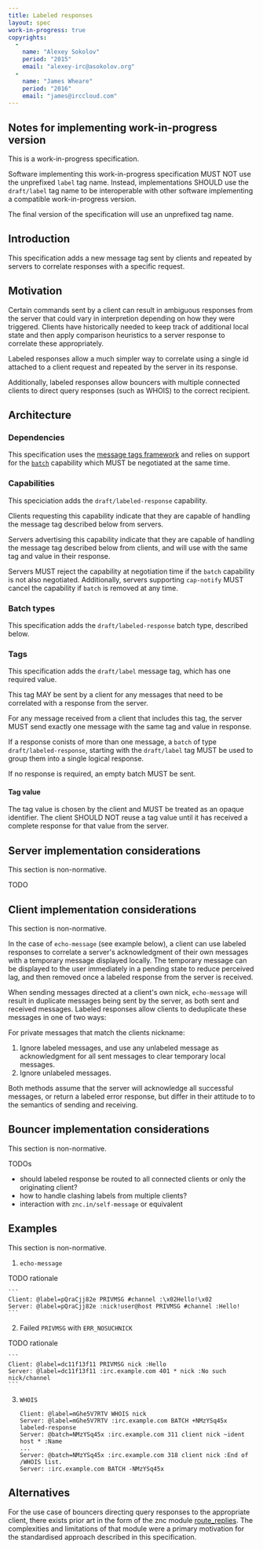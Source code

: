 ```yaml
---
title: Labeled responses
layout: spec
work-in-progress: true
copyrights:
  -
    name: "Alexey Sokolov"
    period: "2015"
    email: "alexey-irc@asokolov.org"
  -
    name: "James Wheare"
    period: "2016"
    email: "james@irccloud.com"
---
```


## Notes for implementing work-in-progress version

This is a work-in-progress specification.

Software implementing this work-in-progress specification MUST NOT use the
unprefixed `label` tag name. Instead, implementations SHOULD use
the `draft/label` tag name to be interoperable with other software
implementing a compatible work-in-progress version.

The final version of the specification will use an unprefixed tag name.

## Introduction

This specification adds a new message tag sent by clients and repeated by servers to correlate responses with a specific request.

## Motivation

Certain commands sent by a client can result in ambiguous responses from the server that could vary in interpretion depending on how they were triggered. Clients have historically needed to keep track of additional local state and then apply comparison heuristics to a server response to correlate these appropriately.

Labeled responses allow a much simpler way to correlate using a single id attached to a client request and repeated by the server in its response.

Additionally, labeled responses allow bouncers with multiple connected clients to direct query responses (such as WHOIS) to the correct recipient.

## Architecture

### Dependencies

This specification uses the [message tags framework](/specs/core/message-tags-3.2.html) and relies on support for the [`batch`](/specs/extensions/batch-3.2.html) capability which MUST be negotiated at the same time.

### Capabilities

This speciciation adds the `draft/labeled-response` capability.

Clients requesting this capability indicate that they are capable of handling the message tag described below from servers.

Servers advertising this capability indicate that they are capable of handling the message tag described below from clients, and will use with the same tag and value in their response.

Servers MUST reject the capability at negotiation time if the `batch` capability is not also negotiated. Additionally, servers supporting `cap-notify` MUST cancel the capability if `batch` is removed at any time.

### Batch types

This specification adds the `draft/labeled-response` batch type, described below.

### Tags

This specification adds the `draft/label` message tag, which has one required value.

This tag MAY be sent by a client for any messages that need to be correlated with a response from the server.

For any message received from a client that includes this tag, the server MUST send exactly one message with the same tag and value in response.

If a response conists of more than one message, a `batch` of type `draft/labeled-response`, starting with the `draft/label` tag MUST be used to group them into a single logical response.

If no response is required, an empty batch MUST be sent.

#### Tag value

The tag value is chosen by the client and MUST be treated as an opaque identifier. The client SHOULD NOT reuse a tag value until it has received a complete response for that value from the server.

## Server implementation considerations

This section is non-normative.

TODO

## Client implementation considerations

This section is non-normative.

In the case of `echo-message` (see example below), a client can use labeled responses to correlate a server's acknowledgment of their own messages with a temporary message displayed locally. The temporary message can be displayed to the user immediately in a pending state to reduce perceived lag, and then removed once a labeled response from the server is received.

When sending messages directed at a client's own nick, `echo-message` will result in duplicate messages being sent by the server, as both sent and received messages. Labeled responses allow clients to deduplicate these messages in one of two ways:

For private messages that match the clients nickname:
1. Ignore labeled messages, and use any unlabeled message as acknowledgment for all sent messages to clear temporary local messages.
2. Ignore unlabeled messages.

Both methods assume that the server will acknowledge all successful messages, or return a labeled error response, but differ in their attitude to to the semantics of sending and receiving.

## Bouncer implementation considerations

This section is non-normative.

TODOs

* should labeled response be routed to all connected clients or only the originating client?
* how to handle clashing labels from multiple clients?
* interaction with `znc.in/self-message` or equivalent

## Examples

This section is non-normative.

1. `echo-message`

TODO rationale


    ```
    Client: @label=pQraCjj82e PRIVMSG #channel :\x02Hello!\x02
    Server: @label=pQraCjj82e :nick!user@host PRIVMSG #channel :Hello!
    ```

2. Failed `PRIVMSG` with `ERR_NOSUCHNICK`

TODO rationale

    ```
    Client: @label=dc11f13f11 PRIVMSG nick :Hello
    Server: @label=dc11f13f11 :irc.example.com 401 * nick :No such nick/channel
    ```
    
3. `WHOIS`

    ```
    Client: @label=mGhe5V7RTV WHOIS nick
    Server: @label=mGhe5V7RTV :irc.example.com BATCH +NMzYSq45x labeled-response
    Server: @batch=NMzYSq45x :irc.example.com 311 client nick ~ident host * :Name
    ...
    Server: @batch=NMzYSq45x :irc.example.com 318 client nick :End of /WHOIS list.
    Server: :irc.example.com BATCH -NMzYSq45x
    ```

## Alternatives

For the use case of bouncers directing query responses to the appropriate client, there exists prior art in the form of the znc module [route_replies](http://wiki.znc.in/Route_replies). The complexities and limitations of that module were a primary motivation for the standardised approach described in this specification.
